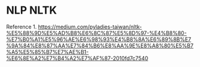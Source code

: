 # NLP NLTK

Reference
1.
    https://medium.com/pyladies-taiwan/nltk-%E5%88%9D%E5%AD%B8%E6%8C%87%E5%8D%97-%E4%B8%80-%E7%B0%A1%E5%96%AE%E6%98%93%E4%B8%8A%E6%89%8B%E7%9A%84%E8%87%AA%E7%84%B6%E8%AA%9E%E8%A8%80%E5%B7%A5%E5%85%B7%E7%AE%B1-%E6%8E%A2%E7%B4%A2%E7%AF%87-2010fd7c7540